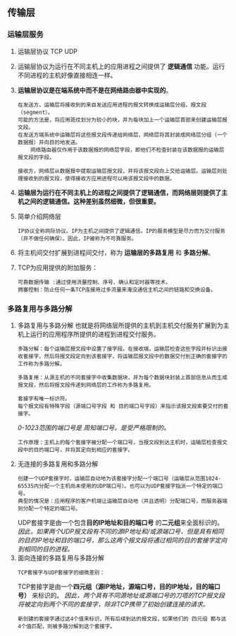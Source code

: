 ## 传输层
### 运输层服务
1. 运输层协议 TCP UDP
1. 运输层协议为运行在不同主机上的应用进程之间提供了 **逻辑通信** 功能。运行不同进程的主机好像直接相连一样。
1. **运输层协议是在端系统中而不是在网络路由器中实现的**。
    ```
    在发送方，运输层将接收到的来自发送应用进程的报文转换成运输层分组，报文段（segment）。
    可能的方法是，将应用斑纹划分为较小的块，并为每块加上一个运输层首部来创建运输层报文段。
    在发送方端系统中运输层将这些报文段传递给网络层，网络层将其封装成网络层分组（一个数据报）并向目的地发送。
        网络路由器仅作用于该数据报的网络层字段，即他们不检查封装在该数据报的运输层报文段的字段。
    
    接收方，网络层从数据报中提取运输层报文段，并将该报文段向上交给运输层。运输层则处理接收到的报文段，使得接收方应用进程可以用该报文段中的数据。
    ```
1. **运输层为运行在不同主机上的进程之间提供了逻辑通信，而网络层则提供了主机之间的逻辑通信。这种差别虽然细微，但很重要。**

1. 简单介绍网络层
    ```
    IP协议全称网际协议。IP为主机之间提供了逻辑通信。IP的服务模型是尽力而为交付服务（并不做任何确保）。因此，IP被称为不可靠服务。
    ```
1. 将主机间交付扩展到进程间交付，称为 **运输层的多路复用** 和 **多路分解**。
1. TCP为应用提供的附加服务：
    ```
    可靠数据传输 :通过使用流量控制、序号、确认和定时器等技术。
    拥塞控制：防止任何一条TCP连接用过多流量来淹没通信主机之间的链路和交换设备。
    ```
### 多路复用与多路分解
1. 多路复用与多路分解 也就是将网络层所提供的主机到主机交付服务扩展到为主机上运行的应用程序所提供的进程到进程交付服务。
    ```
    多路分解：每个运输层报文段中设置了接字段。在接收端，运输层检查这些字段并标识出接收套接字，然后将报文段定向到该套接字，将运输层报文段中的数据交付到正确的套接字的工作称为多路分解。

    多路复用：从源主机的不同套接字中收集数据块，并为每个数据块封装上首部信息从而生成报文段，然后将报文段传递到网络层的工作称为多路复用。
    ```
    ```
    套接字有唯一标识符。
    每个报文段有特殊字段（源端口号字段 和 目的端口号字段）来指示该报文段索要交付的套接字。
    ```
    *0-1023范围的端口号是 周知端口号。是受严格限制的。*
    ```
    工作原理：主机上的每个套接字被分配一个端口号，当报文段到达主机时，运输层检查报文段中的目的端口号，并将其定向到相应的套接字。
    ```
1. 无连接的多路复用和多路分解
    ```
    创建一个UDP套接字时，运输层自动地为该套接字分配一个端口号（运输层从范围1024-65535内分配一个主机尚未使用的UDP端口号）。也可以为UDP套接字指派一个特定的端口号。
    典型的情况是：应用程序的客户机端让运输层自动地（并且透明）分配端口号，而服务器端则分配一个特定的端口号。
    ```
    UDP套接字是由一个包含**目的IP地址和目的端口号** 的**二元组**来全面标识的。  
    *因此，如果两个UDP报文段有不同的源IP地址和/或源端口号，但是具有相同的目的IP地址和目的端口号，那么这两个报文段将通过相同的目的套接字定向到相同的目的进程。*
1. 面向连接的多路复用与多路分解
    ```
    TCP套接字与UDP套接字的细微差别：
    ```
    TCP套接字是由一个**四元组（源IP地址，源端口号，目的IP地址，目的端口号）** 来标识的。
    *因此，两个具有不同源地址或源端口号的刀塔的TCP报文段将被定向到两个不同的套接字，除非TCP携带了初始创建连接的请求。*
    ```
    新创建的套接字通过这4个值来标识，所有后续到达的报文段，如果他们的 四元组 都与这4个值匹配，则被多路分解到这个套接字。
    ```